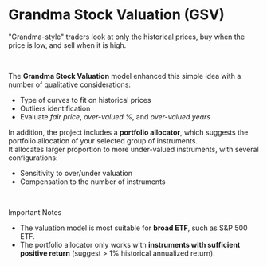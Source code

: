 # Grandma Stock Valuation (GSV)

"Grandma-style" traders look at only the historical prices, buy when the price is low, and sell when it is high.

<br>

The **Grandma Stock Valuation** model enhanced this simple idea with a number of qualitative considerations:
* Type of curves to fit on historical prices
* Outliers identification
* Evaluate *fair price*, *over-valued %*, and *over-valued years*

In addition, the project includes a **portfolio allocator**, which suggests the portfolio allocation of your selected group of instruments.<br>
It allocates larger proportion to more under-valued instruments, with several configurations:
* Sensitivity to over/under valuation
* Compensation to the number of instruments

<br>

Important Notes
* The valuation model is most suitable for **broad ETF**, such as S&P 500 ETF.
* The portfolio allocator only works with **instruments with sufficient positive return** (suggest > 1% historical annualized return).
